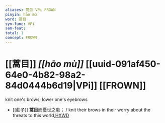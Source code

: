 ```yaml
---
aliases: 蒿目 VPi FROWN
pinyin: hāo mù
word: 蒿目
syn-func: VPi
sem-feat: 
total: 1
concept: FROWN 
---
```

# [[蒿目]] *[[hāo mù]]*  [[uuid-091af450-64e0-4b82-98a2-84d0444b6d19|VPi]] [[FROWN]]
knit one's brows; lower one's eyebrows
 - [[莊子]] **蒿目**而憂世之患；
                     / knit their brows in their worry about the threats to this world,[HXWD](https://hxwd.org/textview.html?location=KR5c0126_tls_008-4a.11)